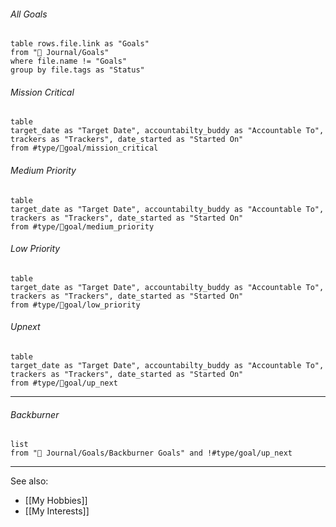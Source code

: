 ###### All Goals
```dataview
table rows.file.link as "Goals"
from "🌱 Journal/Goals"
where file.name != "Goals"
group by file.tags as "Status"
```


###### Mission Critical
```dataview
table 
target_date as "Target Date", accountabilty_buddy as "Accountable To", trackers as "Trackers", date_started as "Started On"
from #type/🎯goal/mission_critical  
```


###### Medium Priority
```dataview
table 
target_date as "Target Date", accountabilty_buddy as "Accountable To", trackers as "Trackers", date_started as "Started On"
from #type/🎯goal/medium_priority   
```


###### Low Priority
```dataview
table 
target_date as "Target Date", accountabilty_buddy as "Accountable To", trackers as "Trackers", date_started as "Started On"
from #type/🎯goal/low_priority   
```


###### Upnext
```dataview
table 
target_date as "Target Date", accountabilty_buddy as "Accountable To", trackers as "Trackers", date_started as "Started On"
from #type/🎯goal/up_next   
```

---

###### Backburner
```dataview
list 
from "🌱 Journal/Goals/Backburner Goals" and !#type/goal/up_next 
```

---

See also:
- [[My Hobbies]]
- [[My Interests]]